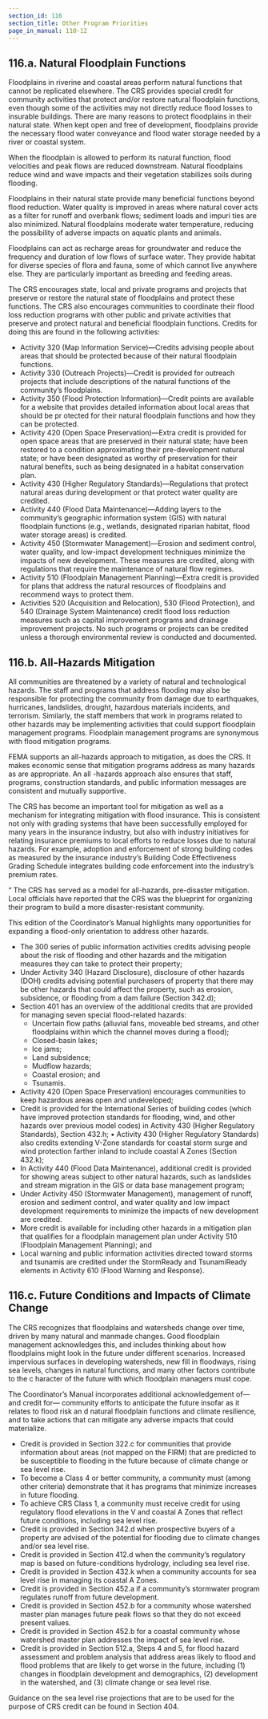 ```yaml
---
section_id: 116
section_title: Other Program Priorities
page_in_manual: 110-12
---
```


## 116.a. Natural Floodplain Functions

Floodplains in riverine and coastal areas perform natural functions that cannot be replicated elsewhere. The CRS provides special credit for community activities that protect and/or restore natural floodplain functions, even though some of the activities may not directly reduce flood losses to insurable buildings. There are many reasons to protect floodplains in their natural state.
When kept open and free of development, floodplains provide the necessary flood water conveyance and flood water storage needed by a river or coastal system.

When the floodplain is allowed to perform its natural function, flood velocities and peak flows are
reduced downstream. Natural floodplains reduce wind and wave impacts and their vegetation stabilizes soils during flooding.

Floodplains in their natural state provide many beneficial functions beyond flood reduction. Water
quality is improved in areas where natural cover acts as a filter for runoff and overbank flows; sediment loads and impuri ties are also minimized. Natural floodplains moderate water temperature, reducing the possibility of adverse impacts on aquatic plants and animals.

Floodplains can act as recharge areas for groundwater and reduce the frequency and duration of low flows of surface water. They provide habitat for diverse species of flora and fauna, some of which cannot live anywhere else. They are particularly important as breeding and feeding areas.

The CRS encourages state, local and private programs and projects that preserve or restore the natural state of floodplains and protect these functions. The CRS also encourages communities to coordinate their flood loss reduction programs with other public and private activities that preserve and protect natural and beneficial floodplain functions. Credits for doing this are found in the following activities:

- Activity 320 (Map Information Service)—Credits advising people about areas that should be protected because of their natural floodplain functions.
- Activity 330 (Outreach Projects)—Credit is provided for outreach projects that include descriptions of the natural functions of the community’s floodplains.
- Activity 350 (Flood Protection Information)—Credit points are available for a website that provides detailed information about local areas that should be pr otected for their natural floodplain functions and how they can be protected.
- Activity 420 (Open Space Preservation)—Extra credit is provided for open space areas that are preserved in their natural state; have been restored to a condition approximating their pre-development natural state; or have been designated as worthy of preservation for their natural benefits, such as being designated in a habitat conservation plan.
- Activity 430 (Higher Regulatory Standards)—Regulations that protect natural areas during development or that protect water quality are credited.
- Activity 440 (Flood Data Maintenance)—Adding layers to the community’s geographic information system (GIS) with natural floodplain functions (e.g., wetlands, designated riparian habitat, flood water storage areas) is credited.
- Activity 450 (Stormwater Management)—Erosion and sediment control, water quality, and low-impact development techniques minimize the impacts of new development. These measures are credited, along with regulations that require the maintenance of natural flow regimes.
- Activity 510 (Floodplain Management Planning)—Extra credit is provided for plans that address the natural resources of floodplains and recommend ways to protect them.
- Activities 520 (Acquisition and Relocation), 530 (Flood Protection), and 540 (Drainage System Maintenance) credit flood loss reduction measures such as capital improvement programs and drainage improvement projects. No such programs or projects can be credited unless a thorough environmental review is conducted and documented. 

## 116.b. All-Hazards Mitigation

All communities are threatened by a variety of natural and technological hazards. The staff
and programs that address flooding may also be responsible for protecting the community
from damage due to earthquakes, hurricanes, landslides, drought, hazardous materials
incidents, and terrorism. Similarly, the staff members that work in programs related to other
hazards may be implementing activities that could support floodplain management programs. Floodplain management programs are synonymous with flood mitigation programs.

FEMA supports an all-hazards approach to mitigation, as does the CRS. It makes economic sense that mitigation programs address as many hazards as are appropriate. An all -hazards approach also ensures that staff, programs, construction standards, and public information messages are consistent and mutually supportive.

The CRS has become an important tool for mitigation as well as a mechanism for integrating mitigation with flood insurance. This is consistent not only with grading systems that have been successfully employed for many years in the insurance industry, but also with industry initiatives for relating insurance premiums to local efforts to reduce losses due to natural hazards. For example, adoption and enforcement of strong building codes as measured by the insurance industry’s Building Code Effectiveness Grading Schedule integrates building code enforcement into the industry’s premium rates.

“ The CRS has served as a model for all-hazards, pre-disaster mitigation. Local officials have reported that the CRS was the blueprint for organizing their program to build a more disaster-resistant community.

This edition of the Coordinator’s Manual highlights many opportunities for expanding a flood-only orientation to address other hazards.

- The 300 series of public information activities credits advising people about the risk of flooding and other hazards and the mitigation measures they can take to protect their property;
- Under Activity 340 (Hazard Disclosure), disclosure of other hazards (DOH) credits advising potential purchasers of property that there may be other hazards that could affect the property, such as erosion, subsidence, or flooding from a dam failure (Section 342.d);
- Section 401 has an overview of the additional credits that are provided for managing seven special flood-related hazards:
  - Uncertain flow paths (alluvial fans, moveable bed streams, and other floodplains within which the channel moves during a flood);
  - Closed-basin lakes;
  - Ice jams;
  - Land subsidence;
  - Mudflow hazards;
  - Coastal erosion; and
  - Tsunamis.
- Activity 420 (Open Space Preservation) encourages communities to keep hazardous areas open and undeveloped;
- Credit is provided for the International Series of building codes (which have improved protection standards for flooding, wind, and other hazards over previous model codes) in Activity 430 (Higher Regulatory Standards), Section 432.h; • Activity 430 (Higher Regulatory Standards) also credits extending V-Zone standards for coastal storm surge and wind protection farther inland to include coastal A Zones (Section 432.k);
- In Activity 440 (Flood Data Maintenance), additional credit is provided for showing areas subject to other natural hazards, such as landslides and stream migration in the GIS or data base management program;
- Under Activity 450 (Stormwater Management), management of runoff, erosion and sediment control, and water quality and low impact development requirements to minimize the impacts of new development are credited.
- More credit is available for including other hazards in a mitigation plan that qualifies for a floodplain management plan under Activity 510 (Floodplain Management Planning); and
- Local warning and public information activities directed toward storms and tsunamis are credited under the StormReady and TsunamiReady elements in Activity 610 (Flood Warning and Response).

## 116.c. Future Conditions and Impacts of Climate Change

The CRS recognizes that floodplains and watersheds change over time, driven by many natural and manmade changes. Good floodplain management acknowledges this, and includes thinking about how floodplains might look in the future under different scenarios. Increased impervious surfaces in developing watersheds, new fill in floodways, rising sea levels, changes in natural functions, and many other factors contribute to the c haracter of the future with which floodplain managers must cope.

The Coordinator’s Manual incorporates additional acknowledgement of—and credit for— community efforts to anticipate the future insofar as it relates to flood risk an d natural floodplain functions and climate resilience, and to take actions that can mitigate any adverse impacts that could materialize.

- Credit is provided in Section 322.c for communities that provide information about areas (not mapped on the FIRM) that are predicted to be susceptible to flooding in the future because of climate change or sea level rise.
- To become a Class 4 or better community, a community must (among other criteria) demonstrate that it has programs that minimize increases in future flooding.
- To achieve CRS Class 1, a community must receive credit for using regulatory flood elevations in the V and coastal A Zones that reflect future conditions, including sea level rise.
- Credit is provided in Section 342.d when prospective buyers of a property are advised of the potential for flooding due to climate changes and/or sea level rise.
- Credit is provided in Section 412.d when the community’s regulatory map is based on future-conditions hydrology, including sea level rise.
- Credit is provided in Section 432.k when a community accounts for sea level rise in managing its coastal A Zones.
- Credit is provided in Section 452.a if a community’s stormwater program regulates runoff from future development.
- Credit is provided in Section 452.b for a community whose watershed master plan manages future peak flows so that they do not exceed present values.
- Credit is provided in Section 452.b for a coastal community whose watershed master plan addresses the impact of sea level rise.
- Credit is provided in Section 512.a, Steps 4 and 5, for flood hazard assessment and problem analysis that address areas likely to flood and flood problems that are likely to get worse in the future, including (1) changes in floodplain development and demographics, (2) development in the watershed, and (3) climate change or sea level rise.

Guidance on the sea level rise projections that are to be used for the purpose of CRS credit can be found in Section 404.